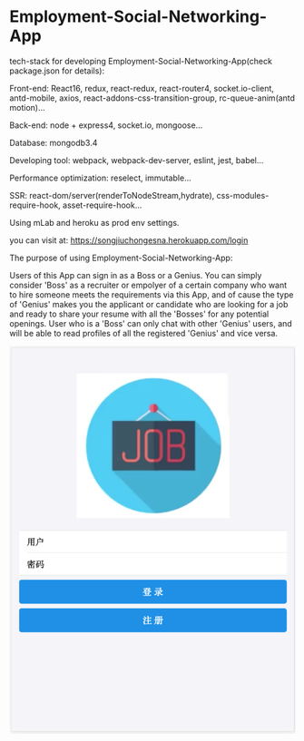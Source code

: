 # Employment-Social-Networking-App

tech-stack for developing Employment-Social-Networking-App(check package.json for details):


Front-end:
React16, redux, react-redux, react-router4, socket.io-client, antd-mobile, axios, react-addons-css-transition-group, rc-queue-anim(antd motion)...


Back-end:
node + express4, socket.io, mongoose...


Database:
mongodb3.4


Developing tool:
webpack, webpack-dev-server, eslint, jest, babel...


Performance optimization:
reselect, immutable...


SSR:
react-dom/server(renderToNodeStream,hydrate), css-modules-require-hook, asset-require-hook...


Using mLab and heroku as prod env settings.

you can visit at: 
https://songjiuchongesna.herokuapp.com/login



The purpose of using Employment-Social-Networking-App:

Users of this App can sign in as a Boss or a Genius. You can simply consider 'Boss' as a recruiter or empolyer of a certain company who want to hire someone meets the requirements via this App, and of cause the type of 'Genius' makes you the applicant or candidate who are looking for a job and ready to share your resume with all the 'Bosses' for any potential openings.
User who is a 'Boss' can only chat with other 'Genius' users, and will be able to read profiles of all the registered 'Genius' and vice versa.



![](./README_img/1.png)